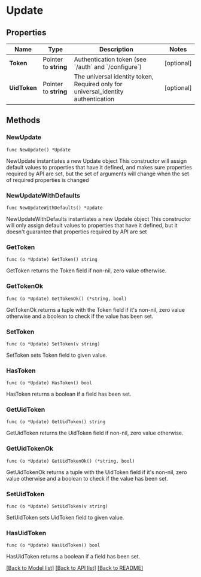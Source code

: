 # Update

## Properties

Name | Type | Description | Notes
------------ | ------------- | ------------- | -------------
**Token** | Pointer to **string** | Authentication token (see &#x60;/auth&#x60; and &#x60;/configure&#x60;) | [optional] 
**UidToken** | Pointer to **string** | The universal identity token, Required only for universal_identity authentication | [optional] 

## Methods

### NewUpdate

`func NewUpdate() *Update`

NewUpdate instantiates a new Update object
This constructor will assign default values to properties that have it defined,
and makes sure properties required by API are set, but the set of arguments
will change when the set of required properties is changed

### NewUpdateWithDefaults

`func NewUpdateWithDefaults() *Update`

NewUpdateWithDefaults instantiates a new Update object
This constructor will only assign default values to properties that have it defined,
but it doesn't guarantee that properties required by API are set

### GetToken

`func (o *Update) GetToken() string`

GetToken returns the Token field if non-nil, zero value otherwise.

### GetTokenOk

`func (o *Update) GetTokenOk() (*string, bool)`

GetTokenOk returns a tuple with the Token field if it's non-nil, zero value otherwise
and a boolean to check if the value has been set.

### SetToken

`func (o *Update) SetToken(v string)`

SetToken sets Token field to given value.

### HasToken

`func (o *Update) HasToken() bool`

HasToken returns a boolean if a field has been set.

### GetUidToken

`func (o *Update) GetUidToken() string`

GetUidToken returns the UidToken field if non-nil, zero value otherwise.

### GetUidTokenOk

`func (o *Update) GetUidTokenOk() (*string, bool)`

GetUidTokenOk returns a tuple with the UidToken field if it's non-nil, zero value otherwise
and a boolean to check if the value has been set.

### SetUidToken

`func (o *Update) SetUidToken(v string)`

SetUidToken sets UidToken field to given value.

### HasUidToken

`func (o *Update) HasUidToken() bool`

HasUidToken returns a boolean if a field has been set.


[[Back to Model list]](../README.md#documentation-for-models) [[Back to API list]](../README.md#documentation-for-api-endpoints) [[Back to README]](../README.md)


